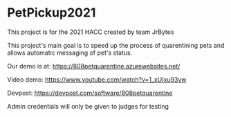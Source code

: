 # PetPickup2021

This project is for the 2021 HACC created by team JrBytes

This project's main goal is to speed up the process of quarentining pets and allows automatic messaging of pet's status. 

Our demo is at: https://808petquarentine.azurewebsites.net/

Video demo: https://www.youtube.com/watch?v=1_xUIxu93yw

Devpost: https://devpost.com/software/808petquarentine

Admin credentials will only be given to judges for testing
